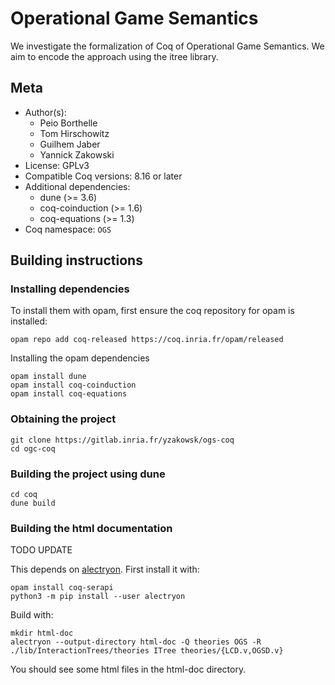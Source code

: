 # Operational Game Semantics

We investigate the formalization of Coq of Operational Game Semantics.
We aim to encode the approach using the itree library.

## Meta

- Author(s):
  - Peio Borthelle
  - Tom Hirschowitz
  - Guilhem Jaber
  - Yannick Zakowski
- License: GPLv3
- Compatible Coq versions: 8.16 or later
- Additional dependencies:
  - dune (>= 3.6)
  - coq-coinduction (>= 1.6)
  - coq-equations (>= 1.3)
- Coq namespace: `OGS`

## Building instructions

### Installing dependencies

To install them with opam, first ensure the coq repository for opam is installed:
```shell
opam repo add coq-released https://coq.inria.fr/opam/released
```

Installing the opam dependencies
```shell
opam install dune
opam install coq-coinduction
opam install coq-equations
```

### Obtaining the project

```shell
git clone https://gitlab.inria.fr/yzakowsk/ogs-coq
cd ogc-coq
```

### Building the project using dune

```shell
cd coq
dune build
```

### Building the html documentation

TODO UPDATE

This depends on [alectryon](https://github.com/cpitclaudel/alectryon). First install it with:

```shell
opam install coq-serapi
python3 -m pip install --user alectryon
```

Build with:

```shell
mkdir html-doc
alectryon --output-directory html-doc -Q theories OGS -R ./lib/InteractionTrees/theories ITree theories/{LCD.v,OGSD.v}
```

You should see some html files in the html-doc directory.
